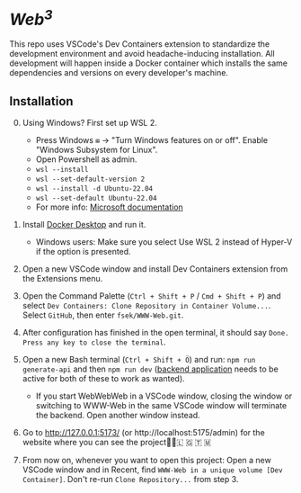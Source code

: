 # <em>Web<sup>3</sup></em>

This repo uses VSCode's Dev Containers extension to standardize the development environment and avoid headache-inducing installation. All development will happen inside a Docker container which installs the same dependencies and versions on every developer's machine.

## Installation
0. Using Windows? First set up WSL 2.
    - Press Windows `⊞` -> "Turn Windows features on or off". Enable "Windows Subsystem for Linux".
    - Open Powershell as admin.
    - `wsl --install`  
    - `wsl --set-default-version 2`
    - `wsl --install -d Ubuntu-22.04`
    - `wsl --set-default Ubuntu-22.04`
    -  For more info: [Microsoft documentation](https://learn.microsoft.com/en-us/windows/wsl/install)

1. Install [Docker Desktop](https://www.docker.com/products/docker-desktop/) and run it.

    - Windows users: Make sure you select Use WSL 2 instead of Hyper-V if the option is presented.

2. Open a new VSCode window and install Dev Containers extension from the Extensions menu.
 
3. Open the Command Palette (`Ctrl + Shift + P` / `Cmd + Shift + P`) and select `Dev Containers: Clone Repository in Container Volume...`. Select `GitHub`, then enter `fsek/WWW-Web.git`.

4. After configuration has finished in the open terminal, it should say `Done. Press any key to close the terminal`. 

5. Open a new Bash terminal (`Ctrl + Shift + Ö`) and run: `npm run generate-api` and then `npm run dev` ([backend application](https://github.com/fsek/WebWebWeb) needs to be active for both of these to work as wanted).

    - If you start WebWebWeb in a VSCode window, closing the window or switching to WWW-Web in the same VSCode window will terminate the backend. Open another window instead.

6. Go to http://127.0.0.1:5173/ (or http://localhost:5175/admin) for the website where you can see the project🎉🥳🇱 🇬 🇹 🇲

7. From now on, whenever you want to open this project: Open a new VSCode window and in Recent, find `WWW-Web in a unique volume [Dev Container]`. Don't re-run `Clone Repository...` from step 3.


## 
